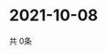 # 2021-10-08
  共 0条

  <!-- BEGIN -->
  <!-- 最后更新时间Fri Oct 08 2021 14:03:16 GMT+0000 (Coordinated Universal Time) -->
  
  <!-- END -->
  
  